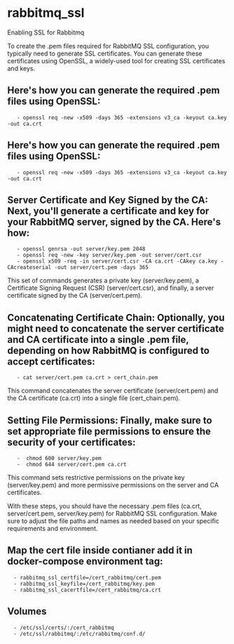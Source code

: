 # rabbitmq_ssl
Enabling SSL for Rabbitmq

To create the .pem files required for RabbitMQ SSL configuration, you typically need to generate SSL certificates. 
You can generate these certificates using OpenSSL, a widely-used tool for creating SSL certificates and keys.

## Here's how you can generate the required .pem files using OpenSSL:

       - openssl req -new -x509 -days 365 -extensions v3_ca -keyout ca.key -out ca.crt

## Here's how you can generate the required .pem files using OpenSSL:

       - openssl req -new -x509 -days 365 -extensions v3_ca -keyout ca.key -out ca.crt

## Server Certificate and Key Signed by the CA: Next, you'll generate a certificate and key for your RabbitMQ server, signed by the CA. Here's how:

       - openssl genrsa -out server/key.pem 2048
       - openssl req -new -key server/key.pem -out server/cert.csr
       - openssl x509 -req -in server/cert.csr -CA ca.crt -CAkey ca.key -CAcreateserial -out server/cert.pem -days 365

This set of commands generates a private key (server/key.pem), a Certificate Signing Request (CSR) (server/cert.csr), and finally, a server certificate signed by the CA (server/cert.pem).

## Concatenating Certificate Chain: Optionally, you might need to concatenate the server certificate and CA certificate into a single .pem file, depending on how RabbitMQ is configured to accept certificates:

       - cat server/cert.pem ca.crt > cert_chain.pem

This command concatenates the server certificate (server/cert.pem) and the CA certificate (ca.crt) into a single file (cert_chain.pem).

## Setting File Permissions: Finally, make sure to set appropriate file permissions to ensure the security of your certificates:
       -  chmod 600 server/key.pem
       -  chmod 644 server/cert.pem ca.crt

This command sets restrictive permissions on the private key (server/key.pem) and more permissive permissions on the server and CA certificates.

With these steps, you should have the necessary .pem files (ca.crt, server/cert.pem, server/key.pem) for RabbitMQ SSL configuration. Make sure to adjust the file paths and names as needed based on your specific requirements and environment.

## Map the cert file inside contianer add it in docker-compose environment tag:
      - rabbitmq_ssl_certfile=/cert_rabbitmq/cert.pem
      - rabbitmq_ssl_keyfile=/cert_rabbitmq/key.pem
      - rabbitmq_ssl_cacertfile=/cert_rabbitmq/ca.crt
## Volumes
      - /etc/ssl/certs/:/cert_rabbitmq
      - /etc/ssl/rabbitmq/:/etc/rabbitmq/conf.d/

